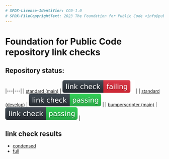 ```yaml
---
# SPDX-License-Identifier: CC0-1.0
# SPDX-FileCopyrightText: 2023 The Foundation for Public Code <info@publiccode.net>
---
```

# Foundation for Public Code repository link checks

## Repository status:

|---|---|
| [standard (main)](https://github.com/publiccodenet/standard/tree/main) | [![standard badge](badges/standard.publiccode.net.svg)](url-check-fails.json) |
| [standard (develop)](https://github.com/publiccodenet/standard/tree/develop) | [![standard badge](badges/standard.publiccode.net-develop.svg)](url-check-fails.json) |
| [bumperscripter (main)](https://github.com/publiccodenet/bumperscripter/tree/main) | [![bumperscripter badge](badges/bumperscripter.svg)](url-check-fails.json) |

## link check results

* [condensed](url-check-fails.json)
* [full](url-check-results.json)
